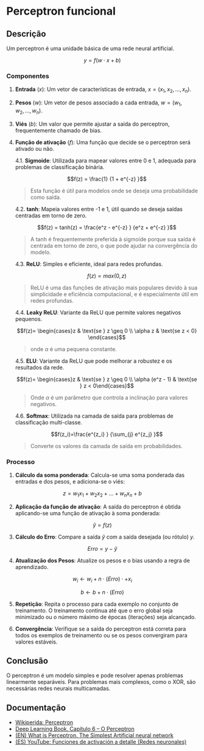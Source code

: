 # Perceptron funcional

## Descrição

Um perceptron é uma unidade básica de uma rede neural artificial.

$$y=f(w \cdot x + b)$$

### Componentes

1. **Entrada** ($x$): Um vetor de características de entrada, $x=(x_1,x_2,…,x_n)$.
2. **Pesos** ($w$): Um vetor de pesos associado a cada entrada, $w=(w_1,w_2,…,w_n)$.
3. **Viés** ($b$): Um valor que permite ajustar a saída do perceptron, frequentemente chamado de bias.
4. **Função de ativação** ($f$): Uma função que decide se o perceptron será ativado ou não.

    4.1. **Sigmoide**: Utilizada para mapear valores entre 0 e 1, adequada para problemas de classificação binária.

    $$f(z) = \frac{1} {1 + e^{-z} }$$

    > Esta função é útil para modelos onde se deseja uma probabilidade como saída.

    4.2. **tanh**: Mapeia valores entre -1 e 1, útil quando se deseja saídas centradas em torno de zero.

    $$f(z) = tanh(z) = \frac{e^z - e^{-z} } {e^z + e^{-z} }$$

    > A tanh é frequentemente preferida à sigmoide porque sua saída é centrada em torno de zero, o que pode ajudar na convergência do modelo.

    4.3. **ReLU**: Simples e eficiente, ideal para redes profundas.

    $$f(z)=max(0,z)$$

    > ReLU é uma das funções de ativação mais populares devido à sua simplicidade e eficiência computacional, e é especialmente útil em redes profundas.

    4.4. **Leaky ReLU**: Variante da ReLU que permite valores negativos pequenos.

    $$f(z)= \begin{cases}z & \text{se } z \geq 0 \\ \alpha z & \text{se z < 0} \end{cases}$$

    > onde $\alpha$ é uma pequena constante.

    4.5. **ELU**: Variante da ReLU que pode melhorar a robustez e os resultados da rede.

    $$f(z)= \begin{cases}z & \text{se } z \geq 0 \\ \alpha (e^z - 1) & \text{se } z < 0\end{cases}$$

    > Onde $\alpha$ é um parâmetro que controla a inclinação para valores negativos.

    4.6. **Softmax**: Utilizada na camada de saída para problemas de classificação multi-classe.

    $$f(z_i)=\frac{e^{z_i} } {\sum_{j} e^{z_j} }$$

    > Converte os valores da camada de saída em probabilidades.


### Processo

1. **Cálculo da soma ponderada**: Calcula-se uma soma ponderada das entradas e dos pesos, e adiciona-se o viés:

$$z=w_1 x_1 + w_2 x_2 + ... + w_n x_n + b$$

2. **Aplicação da função de ativação**: A saída do perceptron é obtida aplicando-se uma função de ativação à soma ponderada:

$$\hat{y}=f(z)$$

3. **Cálculo do Erro**: Compare a saída $\hat{y}$​ com a saída desejada (ou rótulo) $y$.

$$Erro=y - \hat{y}$$

4. **Atualização dos Pesos**: Atualize os pesos e o bias usando a regra de aprendizado.

$$w_i \gets w_i + n \cdot (Erro) \cdot + x_i$$

$$b \gets b + n \cdot (Erro)$$

5. **Repetição**: Repita o processo para cada exemplo no conjunto de treinamento. O treinamento continua até que o erro global seja minimizado ou o número máximo de épocas (iterações) seja alcançado.

6. **Convergência**: Verifique se a saída do perceptron está correta para todos os exemplos de treinamento ou se os pesos convergiram para valores estáveis.

## Conclusão

O perceptron é um modelo simples e pode resolver apenas problemas linearmente separáveis. Para problemas mais complexos, como o XOR, são necessárias redes neurais multicamadas.

## Documentação

* [Wikiperida: Perceptron](https://pt.wikipedia.org/wiki/Perceptron)
* [Deep Learning Book. Capítulo 6 – O Perceptron](https://www.deeplearningbook.com.br/o-perceptron-parte-1/)
* [(EN) What is Perceptron. The Simplest Artificial neural network](https://www.geeksforgeeks.org/what-is-perceptron-the-simplest-artificial-neural-network/)
* [(ES) YouTube: Funciones de activación a detalle (Redes neuronales)](https://www.youtube.com/watch?v=_0wdproot34)
